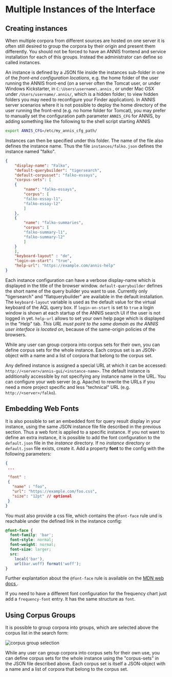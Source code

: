 # Multiple Instances of the Interface

## Creating instances

When multiple corpora from different sources are hosted on one server it is often
still desired to group the corpora by their origin and present them differently.
You should not be forced to have an ANNIS frontend and service installation for
each of this groups. Instead the administrator can define so called instances.

An instance is defined by a JSON file inside the instances sub-folder in one of
the *front-end configuration locations*, e.g. the home folder of the user running the ANNIS front-end
 (on a server often the Tomcat user, or under Windows Kickstarter, in
`C:\Users\username\.annis` , or under Mac OSX under `/Users/username/.annis/`,
which is a hidden folder; to view hidden folders you may need to reconfigure your
Finder application).
In ANNIS server scenarios where it is not possible to deploy the
home directory of the user running the front-end (e.g. no home folder for Tomcat), you
may prefer to manually set the configuration path parameter `ANNIS_CFG` for ANNIS,
by adding something like the following to the shell script starting ANNIS
~~~bash
export ANNIS_CFG=/etc/my_annis_cfg_path/
~~~
Instances can then be specified under this folder.
The name of the file also defines the instance name.
Thus the file `instances/falko.json` defines the instance named "falko".

~~~json
{
	"display-name": "Falko",
	"default-querybuilder": "tigersearch",
	"default-corpusset": "falko-essays",
	"corpus-sets": [
	{
		"name": "falko-essays",
		"corpus": [
		"falko-essay-l1",
		"falko-essay-l2"
		]
	},
	{
		"name": "falko-summaries",
		"corpus": [
		"falko-summary-l1",
		"falko-summary-l2"
		]
	}
	],
	"keyboard-layout" : "de",
	"login-on-start": "true",
	"help-url": "https://example.com/annis-help"
}
~~~

Each instance configuration can have a verbose display-name which is
displayed in the title of the browser window. `default-querybuilder` defines the
short name of the query builder you want to use. Currently only "tigersearch" and "flatquerybuilder" are
available in the default installation.
The `keyboard-layout` variable is used as the default value for the virtual keyboard of the AQL query box.
If `login-on-start` is set to `true` a login window is shown at each startup of the ANNIS search UI if the user is not logged in yet.
`help-url` allows to set your own help page which is displayed in the "Help" tab.
*This URL must point to the same domain as the ANNIS user interface is located on*, because of the same-origin policies of the browsers.

While any user can group corpora into corpus sets for their own, you can define
corpus sets for the whole instance. Each corpus set is an JSON-object with a
name and a list of corpora that belong to the corpus set.

Any defined instance is assigned a special URL at which it can be accessed:
`http://<server>/annis-gui/<instance-name>`. The default instance is
additionally accessible by not specifying any instance name in the URL. You can
configure your web server (e.g. Apache) to rewrite the URLs if you need a more
project specific and less "technical" URL (e.g. `http://<server>/falko`).

## Embedding Web Fonts

It is also possible to set an embedded font for query result display in your instance,
using the same JSON instance file file described in the previous section.
Thus a web font is applied to a specific instance. 
If you not want to define an extra instance, it is possible to add the font configuration to the
`default.json` file in the *instance* directory. If no *instance*
directory or `default.json` file exists, create it. 
Add a property **font** to the config with the following parameters:

~~~json
{
 ...

 "font" :
 {
   "name" : "foo",
   "url": "https://example.com/foo.css",
   "size": "12pt" // optional
 }
}
~~~

You must also provide a css file, which contains the `@font-face` rule
und is reachable under the defined link in the instance config:

~~~css
@font-face {
  font-family: 'bar';
  font-style: normal;
  font-weight: normal;
  font-size: larger;
  src:
	local('bar'),
	url(bar.woff) format('woff');
}
~~~

Further explantation about the `@font-face` rule is available on the [MDN web docs
](https://developer.mozilla.org/en-US/docs/Web/CSS/@font-face).

If you need to have a different font configuration for the frequency chart
just add a `frequency-font` entry. It has the same structure as `font`.

## Using Corpus Groups

It is possible to group corpora into groups, which are selected above the corpus list in
the search form:

![corpus group selection](/images/corpus-group.png)

While any user can group corpora into corpus sets for their own use, you can define
corpus sets for the whole instance using the "corpus-sets" in the JSON file described
above. Each corpus set is itself a JSON-object with a name and a list of corpora that
belong to the corpus set.